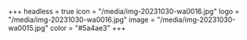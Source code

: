 +++
headless = true
icon = "/media/img-20231030-wa0016.jpg"
logo = "/media/img-20231030-wa0016.jpg"
image = "/media/img-20231030-wa0015.jpg"
color = "#5a4ae3"
+++
